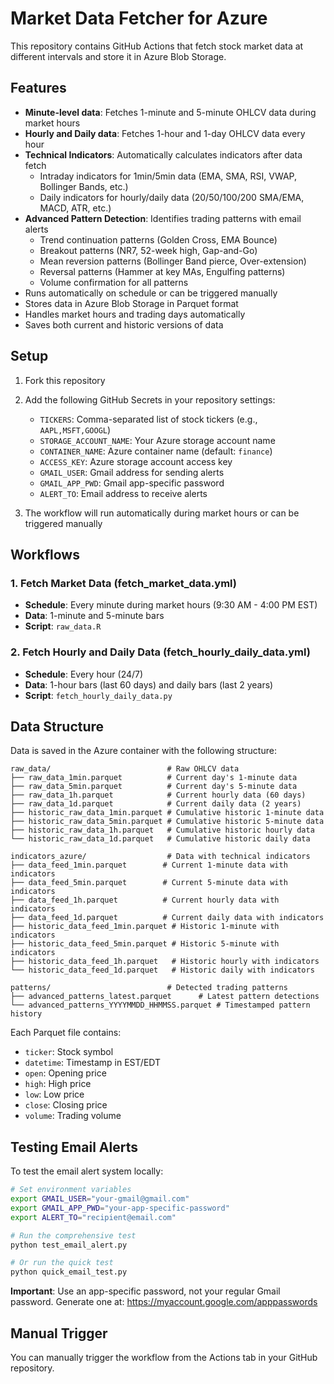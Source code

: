 # Market Data Fetcher for Azure

This repository contains GitHub Actions that fetch stock market data at different intervals and store it in Azure Blob Storage.

## Features

- **Minute-level data**: Fetches 1-minute and 5-minute OHLCV data during market hours
- **Hourly and Daily data**: Fetches 1-hour and 1-day OHLCV data every hour
- **Technical Indicators**: Automatically calculates indicators after data fetch
  - Intraday indicators for 1min/5min data (EMA, SMA, RSI, VWAP, Bollinger Bands, etc.)
  - Daily indicators for hourly/daily data (20/50/100/200 SMA/EMA, MACD, ATR, etc.)
- **Advanced Pattern Detection**: Identifies trading patterns with email alerts
  - Trend continuation patterns (Golden Cross, EMA Bounce)
  - Breakout patterns (NR7, 52-week high, Gap-and-Go)
  - Mean reversion patterns (Bollinger Band pierce, Over-extension)
  - Reversal patterns (Hammer at key MAs, Engulfing patterns)
  - Volume confirmation for all patterns
- Runs automatically on schedule or can be triggered manually
- Stores data in Azure Blob Storage in Parquet format
- Handles market hours and trading days automatically
- Saves both current and historic versions of data

## Setup

1. Fork this repository

2. Add the following GitHub Secrets in your repository settings:
   - `TICKERS`: Comma-separated list of stock tickers (e.g., `AAPL,MSFT,GOOGL`)
   - `STORAGE_ACCOUNT_NAME`: Your Azure storage account name
   - `CONTAINER_NAME`: Azure container name (default: `finance`)
   - `ACCESS_KEY`: Azure storage account access key
   - `GMAIL_USER`: Gmail address for sending alerts
   - `GMAIL_APP_PWD`: Gmail app-specific password
   - `ALERT_TO`: Email address to receive alerts

3. The workflow will run automatically during market hours or can be triggered manually

## Workflows

### 1. Fetch Market Data (fetch_market_data.yml)
- **Schedule**: Every minute during market hours (9:30 AM - 4:00 PM EST)
- **Data**: 1-minute and 5-minute bars
- **Script**: `raw_data.R`

### 2. Fetch Hourly and Daily Data (fetch_hourly_daily_data.yml)
- **Schedule**: Every hour (24/7)
- **Data**: 1-hour bars (last 60 days) and daily bars (last 2 years)
- **Script**: `fetch_hourly_daily_data.py`

## Data Structure

Data is saved in the Azure container with the following structure:
```
raw_data/                          # Raw OHLCV data
├── raw_data_1min.parquet          # Current day's 1-minute data
├── raw_data_5min.parquet          # Current day's 5-minute data
├── raw_data_1h.parquet            # Current hourly data (60 days)
├── raw_data_1d.parquet            # Current daily data (2 years)
├── historic_raw_data_1min.parquet # Cumulative historic 1-minute data
├── historic_raw_data_5min.parquet # Cumulative historic 5-minute data
├── historic_raw_data_1h.parquet   # Cumulative historic hourly data
└── historic_raw_data_1d.parquet   # Cumulative historic daily data

indicators_azure/                  # Data with technical indicators
├── data_feed_1min.parquet        # Current 1-minute data with indicators
├── data_feed_5min.parquet        # Current 5-minute data with indicators
├── data_feed_1h.parquet          # Current hourly data with indicators
├── data_feed_1d.parquet          # Current daily data with indicators
├── historic_data_feed_1min.parquet # Historic 1-minute with indicators
├── historic_data_feed_5min.parquet # Historic 5-minute with indicators
├── historic_data_feed_1h.parquet   # Historic hourly with indicators
└── historic_data_feed_1d.parquet   # Historic daily with indicators

patterns/                          # Detected trading patterns
├── advanced_patterns_latest.parquet      # Latest pattern detections
└── advanced_patterns_YYYYMMDD_HHMMSS.parquet # Timestamped pattern history
```

Each Parquet file contains:
- `ticker`: Stock symbol
- `datetime`: Timestamp in EST/EDT
- `open`: Opening price
- `high`: High price
- `low`: Low price
- `close`: Closing price
- `volume`: Trading volume

## Testing Email Alerts

To test the email alert system locally:

```bash
# Set environment variables
export GMAIL_USER="your-gmail@gmail.com"
export GMAIL_APP_PWD="your-app-specific-password"
export ALERT_TO="recipient@email.com"

# Run the comprehensive test
python test_email_alert.py

# Or run the quick test
python quick_email_test.py
```

**Important**: Use an app-specific password, not your regular Gmail password. Generate one at: https://myaccount.google.com/apppasswords

## Manual Trigger

You can manually trigger the workflow from the Actions tab in your GitHub repository.